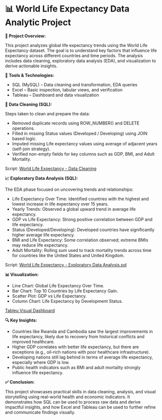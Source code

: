 # 📊 World Life Expectancy Data Analytic Project


**📁 Project Overview:**

This project analyzes global life expectancy trends using the World Life Expectancy dataset. The goal is to understand key factors that influence life expectancy across different countries and time periods. The analysis includes data cleaning, exploratory data analysis (EDA), and visualization to derive actionable insights.


**🧰 Tools & Technologies:**

- SQL (MySQL) – Data cleaning and transformation, EDA queries
- Excel – Basic inspection, tabular views, and verification
- Tableau – Dashboard and data visualization


**🔎 Data Cleaning (SQL):**

Steps taken to clean and prepare the data:
- Removed duplicate records using ROW_NUMBER() and DELETE operations.
- Filled in missing Status values (Developed / Developing) using JOIN based logic.
- Imputed missing Life expectancy values using average of adjacent years (self-join strategy).
- Verified non-empty fields for key columns such as GDP, BMI, and Adult Mortality.
  
Script: [World Life Expectancy - Data Cleaning](https://github.com/nguyenpn1596/World-Life-Expectancy/blob/main/World%20Life%20Expectancy%20Project%20-%20Data%20Cleaning.sql)


**📈 Exploratory Data Analysis (SQL):**

The EDA phase focused on uncovering trends and relationships:
- Life Expectancy Over Time: Identified countries with the highest and lowest increase in life expectancy over 15 years.
- Yearly Trends: Observed a global upward trend in average life expectancy.
- GDP vs Life Expectancy: Strong positive correlation between GDP and life expectancy.
- Status (Developed/Developing): Developed countries have significantly higher average life expectancy.
- BMI and Life Expectancy: Some correlation observed; extreme BMIs may reduce life expectancy.
- Adult Mortality: Rolling sum used to track mortality trends across time for countries like the United States and United Kingdom.
  
Script: [World Life Expectancy - Exploratory Data Analysis.sql](https://github.com/nguyenpn1596/World-Life-Expectancy/blob/main/World%20Life%20Expectancy%20Project%20-%20Exploratory%20Data%20Analysis)


**📊 Visualization:**

- Line Chart: Global Life Expectancy Over Time.
- Bar Chart: Top 10 Countries by Life Expectancy Gain.
- Scatter Plot: GDP vs Life Expectancy.
- Column Chart: Life Expectancy by Development Status.
  
[Tableu Visual Dashboard](https://public.tableau.com/app/profile/nguyen.nguyen4911/viz/WorldLifeExpectancy_17489236504530/WorldLifeExpectancyAnalysis?publish=yes)


**🔍 Key Insights:**

- Countries like Rwanda and Cambodia saw the largest improvements in life expectancy, likely due to recovery from historical conflicts and improved healthcare.
- Higher GDP correlates with better life expectancy, but there are exceptions (e.g., oil-rich nations with poor healthcare infrastructure).
- Developing nations still lag behind in terms of average life expectancy, especially where GDP is low.
- Public health indicators such as BMI and adult mortality strongly influence life expectancy.


**✅ Conclusion:**

This project showcases practical skills in data cleaning, analysis, and visual storytelling using real-world health and economic indicators. It demonstrates how SQL can be used to process raw data and derive impactful insights, and how Excel and Tableau can be used to further refine and communicate findings visually.

